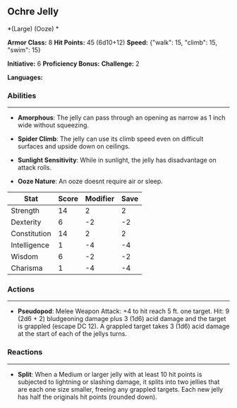 ## Ochre Jelly
*(Large) (Ooze) *

**Armor Class:** 8
**Hit Points:** 45 (6d10+12)
**Speed:** {"walk": 15, "climb": 15, "swim": 15}

**Initiative:** 6
**Proficiency Bonus:**
**Challenge:** 2

**Languages:** 

### Abilities
 --- 
- **Amorphous**: The jelly can pass through an opening as narrow as 1 inch wide without squeezing.

- **Spider Climb**: The jelly can use its climb speed even on difficult surfaces and upside down on ceilings.

- **Sunlight Sensitivity**: While in sunlight, the jelly has disadvantage on attack rolls.

- **Ooze Nature**: An ooze doesnt require air or sleep.



| Stat | Score | Modifier | Save |
| ---- | ---- | ---- | ---- |
| Strength | 14 | 2 | 2 |
| Dexterity | 6 | -2 | -2 |
| Constitution | 14 | 2 | 2 |
| Intelligence | 1 | -4 | -4 |
| Wisdom | 6 | -2 | -2 |
| Charisma | 1 | -4 | -4 |

### Actions
 --- 
- **Pseudopod**: Melee Weapon Attack: +4 to hit  reach 5 ft.  one target. Hit: 9 (2d6 + 2) bludgeoning damage plus 3 (1d6) acid damage  and the target is grappled (escape DC 12). A grappled target takes 3 (1d6) acid damage at the start of each of the jellys turns.

### Reactions
 --- 
- **Split**: When a Medium or larger jelly with at least 10 hit points is subjected to lightning or slashing damage, it splits into two jellies that are each one size smaller, freeing any grappled targets. Each new jelly has half the originals hit points (rounded down).

